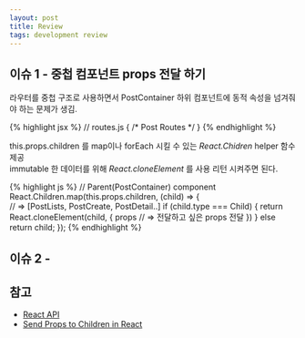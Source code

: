 ```yaml
---
layout: post
title: Review
tags: development review
---
```


## 이슈 1 - 중첩 컴포넌트 props 전달 하기

라우터를 중첩 구조로 사용하면서 PostContainer 하위 컴포넌트에 동적 속성을 넘겨줘야 하는 문제가 생김.

{% highlight jsx %}
// routes.js
<Route path="post" component={PostContainer} >
  { /* Post Routes */ }
  <IndexRoute component={PostLists} />
  <Route path="add" component={PostCreate} />
  <Route path=":cuid" component={PostDetail} />
</Route>
{% endhighlight %}

 this.props.children 를 map이나 forEach 시킬 수 있는 *React.Chidren* helper 함수 제공 <br>
 immutable 한 데이터를 위해 *React.cloneElement* 를 사용 리턴 시켜주면 된다.

{% highlight js %}
// Parent(PostContainer) component
React.Children.map(this.props.children, (child) => {        
  // => [PostLists, PostCreate, PostDetail..]
  if (child.type === Child) {
    return React.cloneElement(child, {
        props   // => 전달하고 싶은 props 전달
    })
  }
  else  
    return child;
});
{% endhighlight %}

## 이슈 2 -

## 참고
- [React API](https://facebook.github.io/react/docs/react-api.html#cloneelement)
- [Send Props to Children in React](http://jaketrent.com/post/send-props-to-children-react/)
